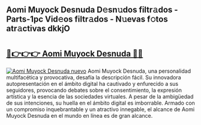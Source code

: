 ## Aomi Muyock Desnuda D𝚎sn𝚞dos filtr𝚊dos - Parts-1pc Vid𝚎os filtr𝚊dos - N𝚞evas f𝚘tos atr𝚊ctivas dkkjO

# <h2><a href="http://mb7rfrs.tromn.icu/?c=Aomi+Muyock+Desnuda">🔗👉👉👉 Aomi Muyock Desnuda 🔗🔗</a></h2>

[![Aomi Muyock Desnuda nuevo](https://i.imgur.com/pEAQMta.gif)](http://mb7rfrs.tromn.icu/?c=Aomi+Muyock+Desnuda)
Aomi Muyock Desnuda, una personalidad multifacética y provocativa, desafía la descripción fácil. Su innovadora autopresentación en el ámbito digital ha cautivado y enfurecido a sus seguidores, provocando debates sobre el consentimiento, la expresión artística y la esencia de las sociedades virtuales. A pesar de la ambigüedad de sus intenciones, su huella en el ámbito digital es imborrable. Armado con un compromiso inquebrantable y un atractivo innegable, el alcance de Aomi Muyock Desnuda en el mundo en línea es de gran alcance.
